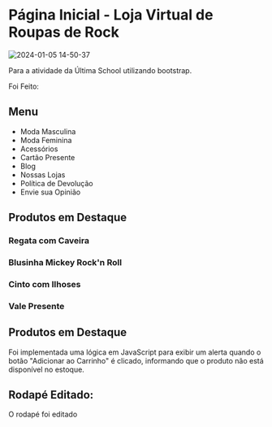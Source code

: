 # Página Inicial - Loja Virtual de Roupas de Rock

![2024-01-05 14-50-37](https://github.com/GleisonAmorim/Atividade-M4S2-RockStore-/assets/54336609/ef9b9db6-6dcd-4060-8ff6-9470a7532706)

Para a atividade da Última School utilizando bootstrap. 

Foi Feito:

## Menu
- Moda Masculina
- Moda Feminina
- Acessórios
- Cartão Presente
- Blog
- Nossas Lojas
- Política de Devolução
- Envie sua Opinião

## Produtos em Destaque

### Regata com Caveira

### Blusinha Mickey Rock'n Roll

### Cinto com Ilhoses

### Vale Presente

## Produtos em Destaque
Foi implementada uma lógica em JavaScript para exibir um alerta quando o botão "Adicionar ao Carrinho" é clicado, informando que o produto não está disponível no estoque.

## Rodapé Editado:
O rodapé foi editado
